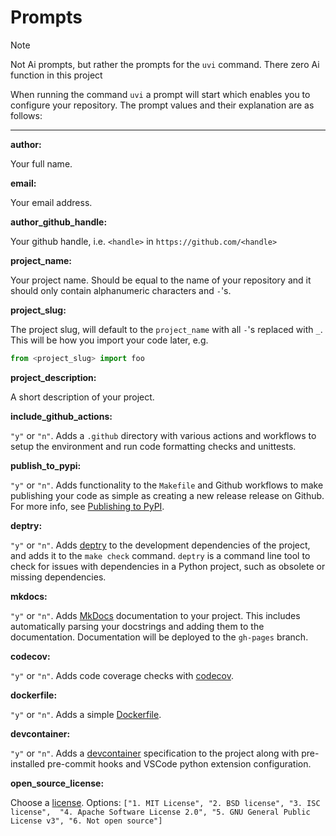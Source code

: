 # Prompts

> [!NOTE]
> Not Ai prompts, but rather the prompts for the `uvi` command. There zero Ai function in this project

When running the command `uvi` a prompt will start which enables you to configure your repository. The
prompt values and their explanation are as follows:

---

**author:**

Your full name.

**email:**

Your email address.

**author_github_handle:**

Your github handle, i.e. `<handle>` in `https://github.com/<handle>`

**project_name:**

Your project name. Should be equal to the name of your repository
and it should only contain alphanumeric characters and `-`'s.

**project_slug:**

The project slug, will default to the `project_name` with all `-`'s
replaced with `_`. This will be how you import your code later, e.g.

```python
from <project_slug> import foo
```

**project_description:**

A short description of your project.

**include_github_actions:**

`"y"` or `"n"`. Adds a `.github` directory with various actions and
workflows to setup the environment and run code formatting checks
and unittests.

**publish_to_pypi:**

`"y"` or `"n"`. Adds functionality to the
`Makefile` and Github workflows to make publishing your code as
simple as creating a new release release on Github. For more info,
see
[Publishing to PyPI](./features/publishing.md).

**deptry:**

`"y"` or `"n"`. Adds [deptry](https://shaneholloman.github.io/deptry/)
to the development dependencies of the project, and adds it to the `make check` command. `deptry` is a command line tool to check for issues with dependencies in a Python project, such as obsolete or missing dependencies.

**mkdocs:**

`"y"` or `"n"`. Adds [MkDocs](https://www.mkdocs.org/)
documentation to your project. This includes automatically parsing
your docstrings and adding them to the documentation. Documentation
will be deployed to the `gh-pages` branch.

**codecov:**

`"y"` or `"n"`. Adds code coverage checks with [codecov](https://about.codecov.io/).

**dockerfile:**

`"y"` or `"n"`. Adds a simple [Dockerfile](https://docker.com).

**devcontainer:**

`"y"` or `"n"`. Adds a [devcontainer](https://code.visualstudio.com/docs/devcontainers/containers) specification to the project along with pre-installed pre-commit hooks and VSCode python extension configuration.

**open_source_license:**

Choose a [license](https://choosealicense.com/). Options:
`["1. MIT License", "2. BSD license", "3. ISC license",  "4. Apache Software License 2.0", "5. GNU General Public License v3", "6. Not open source"]`
